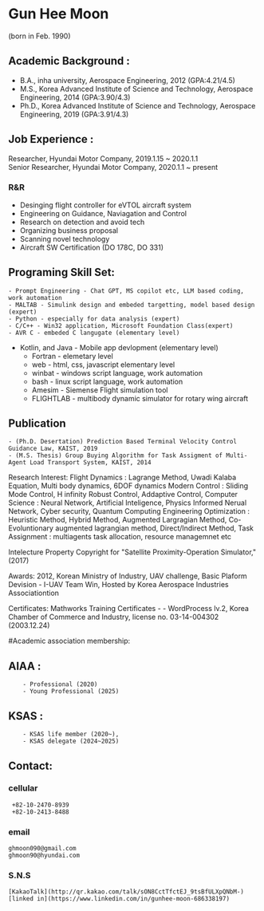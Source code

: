 # Gun Hee Moon 
(born in Feb. 1990)

## Academic Background :
- B.A., inha university, Aerospace Engineering, 2012  (GPA:4.21/4.5)
- M.S., Korea Advanced Institute of Science and Technology, Aerospace Engineering, 2014 (GPA:3.90/4.3)
- Ph.D., Korea Advanced Institute of Science and Technology, Aerospace Engineering, 2019 (GPA:3.91/4.3)

## Job Experience :

Researcher, Hyundai Motor Company, 2019.1.15 ~ 2020.1.1 </br>
Senior Researcher, Hyundai Motor Company, 2020.1.1 ~ present </br>
### R&R
 - Desinging flight controller for eVTOL aircraft system
 - Engineering on Guidance, Naviagation and Control
 - Research on detection and avoid tech 
 - Organizing business proposal  
 - Scanning novel technology 
 - Aircraft SW Certification (DO 178C, DO 331)

## Programing Skill Set:
	- Prompt Engineering - Chat GPT, MS copilot etc, LLM based coding, work automation 
	- MALTAB - Simulink design and embeded targetting, model based design (expert)
	- Python - especially for data analysis (expert)
	- C/C++ - Win32 application, Microsoft Foundation Class(expert) 
	- AVR C - embeded C langugate (elementary level)
  - Kotlin, and Java - Mobile app devlopment (elementary level) 
	- Fortran - elemetary level
	- web - html, css, javascript elementary level 
	- winbat - windows script language, work automation
	- bash - linux script language, work automation 
	- Amesim - Siemense Flight simulation tool
	- FLIGHTLAB - multibody dynamic simulator for rotary wing aircraft

## Publication
	- (Ph.D. Desertation) Prediction Based Terminal Velocity Control Guidance Law, KAIST, 2019 
	- (M.S. Thesis) Group Buying Algorithm for Task Assigment of Multi-Agent Load Transport System, KAIST, 2014

Research Interest:
	Flight Dynamics : Lagrange Method, Uwadi Kalaba Equation, Multi body dynamics, 6DOF dynamics
	Modern Control : Sliding Mode Control, H infinity Robust Control, Addaptive Control, 
	Computer Science : Neural Network, Artificial Inteligence, Physics Informed Nerual Network, Cyber security, Quantum Computing 
	Engineering Optimization : Heuristic Method, Hybrid Method, Augmented Largragian Method, Co-Evoluntionary augmented lagrangian method, Direct/Indirect Method, 
	Task Assignment : multiagents task allocation, resource managemnet etc

Intelecture Property
	Copyright for "Satellite Proximity-Operation Simulator," (2017) 

Awards:
	2012, Korean Ministry of Industry, UAV challenge, Basic Plaform Devision - I-UAV Team Win, Hosted by Korea Aerospace Industries Associationtion 

Certificates:
	Mathworks Training Certificates
		- 
		-
	WordProcess lv.2, Korea Chamber of Commerce and Industry, license no. 03-14-004302 (2003.12.24)

#Academic association membership:
##	AIAA : 
		- Professional (2020)
		- Young Professional (2025)
##	KSAS : 
		- KSAS life member (2020~), 
		- KSAS delegate (2024~2025)

## Contact:
### cellular
	 +82-10-2470-8939 
	 +82-10-2413-8488
### email
	ghmoon090@gmail.com 
	ghmoon90@hyundai.com
### S.N.S
	[KakaoTalk](http://qr.kakao.com/talk/sON8CctTfctEJ_9tsBfULXpQNbM-)
	[linked in](https://www.linkedin.com/in/gunhee-moon-686338197)
	
